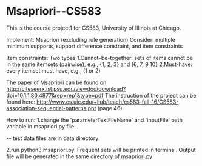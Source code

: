 # Msapriori--CS583
This is the course project1  for CS583, University of Illinois at Chicago. 

Implement: Msapriori (excluding rule generation)
Consider: multiple minimum supports, support difference constraint, and item constraints

Item constraints: Two types
1.Cannot–be-together: sets of items cannot be in the same itemsets (pairwise), 
e.g., {1, 2, 3} and {6, 7, 9 10}
2.Must-have: every itemset must have, 
e.g., (1 or 2)

The paper of Msapriori can be found on http://citeseerx.ist.psu.edu/viewdoc/download?doi=10.1.1.80.4877&rep=rep1&type=pdf
The instruction of the project can be found here: http://www.cs.uic.edu/~liub/teach/cs583-fall-16/CS583-association-sequential-patterns.ppt (page 46)


How to run:
1.change the 'parameterTextFileName' and 'inputFile' path variable in msapriori.py file.

 -- test data files are in data directory
 
2.run python3 msapriori.py. Frequent sets will be printed in terminal. Output file will be generated in the same directory of msapriori.py
